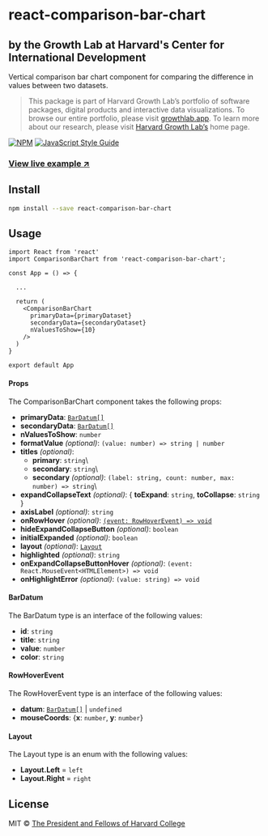 # react-comparison-bar-chart

## by the Growth Lab at Harvard's Center for International Development

Vertical comparison bar chart component for comparing the difference in values between two datasets.

> This package is part of Harvard Growth Lab’s portfolio of software packages, digital products and interactive data visualizations.  To browse our entire portfolio, please visit [growthlab.app](https://growthlab.app/).  To learn more about our research, please visit [Harvard Growth Lab’s](https://growthlab.cid.harvard.edu/) home page.

[![NPM](https://img.shields.io/npm/v/react-comparison-bar-chart.svg)](https://www.npmjs.com/package/react-comparison-bar-chart) [![JavaScript Style Guide](https://img.shields.io/badge/code_style-standard-brightgreen.svg)](https://standardjs.com)

### [View live example ↗](https://cid-harvard.github.io/react-comparison-bar-chart/)

## Install

```bash
npm install --save react-comparison-bar-chart
```

## Usage

```tsx
import React from 'react'
import ComparisonBarChart from 'react-comparison-bar-chart';

const App = () => {

  ...

  return (
    <ComparisonBarChart
      primaryData={primaryDataset}
      secondaryData={secondaryDataset}
      nValuesToShow={10}
    />
  )
}

export default App

```

<a name="props"/>

#### Props

The ComparisonBarChart component takes the following props:

- **primaryData**: [`BarDatum[]`](#bardatum)
- **secondaryData**: [`BarDatum[]`](#bardatum)
- **nValuesToShow**: `number`
- **formatValue** *(optional)*: `(value: number) => string | number`
- **titles** *(optional)*:
  - **primary**: `string`\
  - **secondary**: `string`\
  - **secondary** *(optional)*: `(label: string, count: number, max: number) => string`\
- **expandCollapseText** *(optional)*: { **toExpand**: `string`, **toCollapse**: `string` }
- **axisLabel** *(optional)*: `string`
- **onRowHover** *(optional)*: [`(event: RowHoverEvent) => void`](#rowhoverevent)
- **hideExpandCollapseButton** *(optional)*: `boolean`
- **initialExpanded** *(optional)*: `boolean`
- **layout** *(optional)*: [`Layout`](#layout)
- **highlighted** *(optional)*: `string`
- **onExpandCollapseButtonHover** *(optional)*: `(event: React.MouseEvent<HTMLElement>) => void`
- **onHighlightError** *(optional)*: `(value: string) => void`

<a name="bardatum"/>

#### BarDatum

The BarDatum type is an interface of the following values:

- **id**: `string`
- **title**: `string`
- **value**: `number`
- **color**: `string`

<a name="rowhoverevent"/>

#### RowHoverEvent

The RowHoverEvent type is an interface of the following values:

- **datum**: [`BarDatum[]`](#bardatum) \| `undefined`
- **mouseCoords**: {**x**: `number`, **y**: `number`}

<a name="layout"/>

#### Layout

The Layout type is an enum with the following values:

- **Layout.Left** = `left`
- **Layout.Right** = `right`

## License

MIT © [The President and Fellows of Harvard College](https://www.harvard.edu/)
